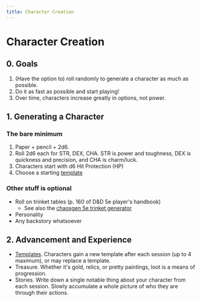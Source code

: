 ```yaml
---
title: Character Creation
---
```

# Character Creation

## 0. Goals
1. (Have the option to) roll randomly to generate a character as much as possible.
2. Do it as fast as possible and start playing!
3. Over time, characters increase greatly in options, not power.

## 1. Generating a Character
### The bare minimum
1. Paper + pencil + 2d6.
2. Roll 2d6 each for STR, DEX, CHA. STR is power and toughness, DEX is quickness and precision, and CHA is charm/luck. 
3. Characters start with d6 Hit Protection (HP)
4. Choose a starting [template](/docs/templates)

### Other stuff is optional
- Roll on trinket tables (p. 160 of D&D 5e player's handbook)
  - See also the [chaosgen 5e trinket generator](https://www.chaosgen.com/dnd5e/trinket)
- Personality
- Any backstory whatsoever

## 2. Advancement and Experience
- [Templates](/docs/templates). Characters gain a new template after each session (up to 4 maximum), or may replace a template.
- Treasure. Whether it's gold, relics, or pretty paintings, loot is a means of progression.
- Stories. Write down a single notable thing about your character from each session. Slowly accumulate a whole picture of who they are through their actions.